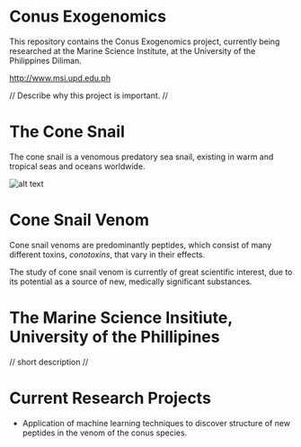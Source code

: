# Conus Exogenomics
This repository contains the Conus Exogenomics project, currently being researched at the Marine Science Institute, at the University of the Philippines Diliman. 

http://www.msi.upd.edu.ph

// Describe why this project is important. //

# The Cone Snail

The cone snail is a venomous predatory sea snail, existing in warm and tropical seas and oceans worldwide. 

![alt text](http://d3lp4xedbqa8a5.cloudfront.net/s3/digital-cougar-assets/AusGeo/2014/03/17/38943/cone-snail-australian-geographic.jpg)

# Cone Snail Venom

Cone snail venoms are predominantly peptides, which consist of many different toxins, *conotoxins*, that vary in their effects. 

The study of cone snail venom is currently of great scientific interest, due to its potential as a source of new, medically significant substances.  

# The Marine Science Insitiute, University of the Phillipines

// short description //


# Current Research Projects

* Application of machine learning techniques to discover structure of new peptides in the venom of the conus species.
